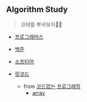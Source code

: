 ## Algorithm Study
> 코테를 뿌셔보자👃🏻

- [프로그래머스](https://github.com/chloe1129/algorithm_work/tree/main/%ED%94%84%EB%A1%9C%EA%B7%B8%EB%9E%98%EB%A8%B8%EC%8A%A4)

- [백준](https://github.com/chloe1129/algorithm_work/tree/main/%EB%B0%B1%EC%A4%80)

- [소프티어](https://github.com/chloe1129/algorithm_work/tree/main/Softeer)

- [릿코드](https://github.com/chloe1129/algorithm_work/tree/main/leetcode)
  - from [코드없는 프로그래밍](https://www.youtube.com/@user-pw9fm4gc7e)
    - [array](https://github.com/chloe1129/algorithm_work/tree/main/leetcode/array)
